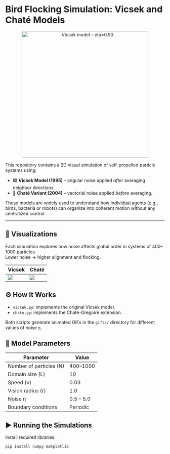 # Bird Flocking Simulation: Vicsek and Chaté Models

<p align="center">
  <img src="gifts/vicsek_eta=0.50_N=400.gif" alt="Vicsek model – eta=0.50" width="400">
</p>

This repository contains a 2D visual simulation of self-propelled particle systems using:

- 🟦 **Vicsek Model (1995)** – angular noise applied *after* averaging neighbor directions.
- 🔶 **Chaté Variant (2004)** – vectorial noise applied *before* averaging.

These models are widely used to understand how individual agents (e.g., birds, bacteria or robots) can organize into coherent motion without any centralized control.

---

## 🎥 Visualizations

Each simulation explores how noise affects global order in systems of 400–1000 particles.  
Lower noise → higher alignment and flocking.

| Vicsek | Chaté |
|--------|-------|
| ![](gifs/vicsek_eta=1.5_N=400.gif) | ![](gifs/vicsek_chate_eta=4.5_N=1000.gif) |

## ⚙️ How It Works

- `vicsek.py`: implements the original Vicsek model.
- `chate.py`: implements the Chaté-Gregoire extension.

Both scripts generate animated GIFs in the `gifts/` directory for different values of noise `η`.

## 📌 Model Parameters

| Parameter        | Value           |
|------------------|-----------------|
| Number of particles \(N\) | 400–1000         |
| Domain size \(L\)          | 10               |
| Speed \(v\)                | 0.03             |
| Vision radius \(r\)        | 1.0              |
| Noise η                   | 0.5 – 5.0         |
| Boundary conditions       | Periodic         |

## ▶️ Running the Simulations

Install required libraries:

```bash
pip install numpy matplotlib

